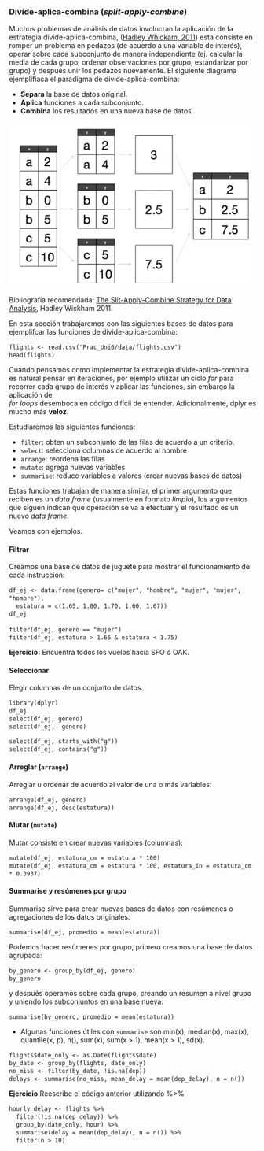 
### Divide-aplica-combina (_split-apply-combine_)
Muchos problemas de análisis de datos involucran la aplicación de la estrategia
divide-aplica-combina, ([Hadley Whickam, 2011](http://www.jstatsoft.org/v40/i01/paper)) 
esta consiste en romper un problema en pedazos (de 
acuerdo a una variable de interés), operar sobre cada subconjunto de manera
independiente (ej. calcular la media de cada grupo, ordenar observaciones por 
grupo, estandarizar por grupo) y después unir los pedazos nuevamente. El 
siguiente diagrama ejemplifiaca el paradigma de divide-aplica-combina:

* **Separa** la base de datos original.  
* **Aplica** funciones a cada subconjunto.  
* **Combina** los resultados en una nueva base de datos.

![](split-apply-combine.png) 


Bibliografía recomendada: 
[The Slit-Apply-Combine Strategy for Data Analysis](http://www.jstatsoft.org/v40/i01/paper), 
Hadley Wickham 2011.


En esta sección trabajaremos con las siguientes bases de datos para ejemplifcar
las funciones de divide-aplica-combina:

```{r, warning=FALSE}
flights <- read.csv("Prac_Uni6/data/flights.csv")
head(flights)
```

Cuando pensamos como implementar la estrategia divide-aplica-combina es natural pensar en iteraciones, por ejemplo utilizar un ciclo _for_ para recorrer cada 
grupo de interés y aplicar las funciones, sin embargo la aplicación de  
_for loops_ desemboca en código difícil de entender. Adicionalmente, dplyr es mucho 
más **veloz**.

Estudiaremos las siguientes funciones:

* `filter`: obten un subconjunto de las filas de acuerdo a un criterio.
* `select`: selecciona columnas de acuerdo al nombre
* `arrange`: reordena las filas
* `mutate`: agrega nuevas variables
* `summarise`: reduce variables a valores (crear nuevas bases de datos)

Estas funciones trabajan de manera similar, el primer argumento que reciben 
es un _data frame_ (usualmente en formato *limpio*), los argumentos que siguen
indican que operación se va a efectuar y el resultado es un nuevo _data frame_.

Veamos con ejemplos.

#### Filtrar
Creamos una base de datos de juguete para mostrar el funcionamiento de cada
instrucción:

```{r}
df_ej <- data.frame(genero= c("mujer", "hombre", "mujer", "mujer", "hombre"), 
  estatura = c(1.65, 1.80, 1.70, 1.60, 1.67))
df_ej

filter(df_ej, genero == "mujer")
filter(df_ej, estatura > 1.65 & estatura < 1.75)
```

**Ejercicio:** Encuentra todos los vuelos hacia SFO ó OAK.


#### Seleccionar
Elegir columnas de un conjunto de datos.
```{r}
library(dplyr)
df_ej
select(df_ej, genero)
select(df_ej, -genero)
```

```{r, eval = FALSE}
select(df_ej, starts_with("g"))
select(df_ej, contains("g"))
```


#### Arreglar (`arrange`)
Arreglar u ordenar de acuerdo al valor de una o más variables:

```{r}
arrange(df_ej, genero)
arrange(df_ej, desc(estatura))
```


#### Mutar (`mutate`)

Mutar consiste en crear nuevas variables (columnas):
```{r}
mutate(df_ej, estatura_cm = estatura * 100) 
mutate(df_ej, estatura_cm = estatura * 100, estatura_in = estatura_cm * 0.3937) 
```


#### Summarise y resúmenes por grupo
Summarise sirve para crear nuevas bases de datos con resúmenes o agregaciones de 
los datos originales.

```{r}
summarise(df_ej, promedio = mean(estatura))
```

Podemos hacer resúmenes por grupo, primero creamos una base de datos agrupada:

```{r}
by_genero <- group_by(df_ej, genero)
by_genero
```

y después operamos sobre cada grupo, creando un resumen a nivel grupo y uniendo
los subconjuntos en una base nueva:

```{r}
summarise(by_genero, promedio = mean(estatura))
```


* Algunas funciones útiles con `summarise` son min(x), median(x), max(x), 
quantile(x, p), n(), sum(x), sum(x > 1), mean(x > 1), sd(x).

```{r}
flights$date_only <- as.Date(flights$date)
by_date <- group_by(flights, date_only)
no_miss <- filter(by_date, !is.na(dep))
delays <- summarise(no_miss, mean_delay = mean(dep_delay), n = n())
```

**Ejercicio** Reescribe el código anterior utilizando %>%


```{r, include=FALSE}
hourly_delay <- flights %>%
  filter(!is.na(dep_delay)) %>%
  group_by(date_only, hour) %>%
  summarise(delay = mean(dep_delay), n = n()) %>%
  filter(n > 10)
```
